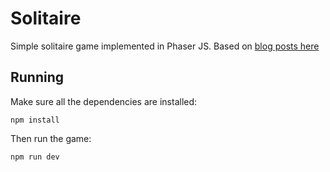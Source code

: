 # Solitaire

Simple solitaire game implemented in Phaser JS. Based on [blog posts here](https://www.netexl.com/blog/exploring-phaser-3-with-a-game/)

## Running

Make sure all the dependencies are installed:

```
npm install
```

Then run the game:

```
npm run dev
```

